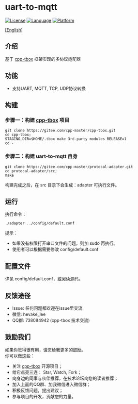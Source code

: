 # uart-to-mqtt

[![License](https://img.shields.io/badge/License-MIT-green.svg)](LICENSE)
[![Language](https://img.shields.io/badge/language-c++11-red.svg)](https://en.cppreference.com/)
[![Platform](https://img.shields.io/badge/platform-linux-lightgrey.svg)](https://img.shields.io/badge/platform-linux-lightgrey.svg)

[[English]](README.md)

## 介绍
基于 [cpp-tbox](https://gitee.com/cpp-master/cpp-tbox) 框架实现的多协议适配器

## 功能

- 支持UART, MQTT, TCP, UDP协议转换

## 构建
### 步骤一：构建 [cpp-tbox](https://gitee.com/cpp-master/cpp-tbox) 项目  
```
git clone https://gitee.com/cpp-master/cpp-tbox.git
cd cpp-tbox;
STAGING_DIR=$HOME/.tbox make 3rd-party modules RELEASE=1
cd -
```

### 步骤二：构建 uart-to-mqtt 自身
```
git clone https://gitee.com/cpp-master/protocal-adapter.git
cd protocal-adapter/src;
make
```
构建完成之后，在 src 目录下会生成：adapter 可执行文件。

## 运行
执行命令：
```
./adapter ../config/default.conf
```
提示：  

- 如果没有权限打开串口文件的问题，则加 sudo 再执行。
- 使用者可以根据需要修改 config/default.conf

## 配置文件
详见 config/default.conf，或阅读源码。

## 反馈途径
- Issue: 任何问题都欢迎在issue里交流
- 微信: hevake\_lee
- QQ群: 738084942 (cpp-tbox 技术交流)

## 鼓励我们
如果你觉得很有用，请您给我更多的鼓励。  
你可以做这些：

- 关注 [cpp-tbox](https://gitee.com/cpp-master/cpp-tbox) 开源项目；
- 给它点亮三连： Star, Watch, Fork；
- 向身边的同事与伙伴推荐，在技术论坛向您的读者推荐；
- 加入上面的QQ群、加我微信进入微信群；
- 积极反馈问题，提出建议；
- 参与项目的开发，贡献您的力量。

